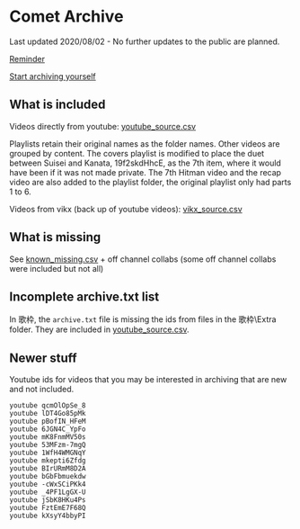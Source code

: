# Comet Archive

Last updated 2020/08/02 - No further updates to the public are planned. 

[Reminder](https://files.catbox.moe/v3gzav.mp4)

[Start archiving yourself](https://github.com/abayochocoball/hollow_memories)

## What is included
Videos directly from youtube: [youtube_source.csv](youtube_source.csv)

Playlists retain their original names as the folder names. Other videos are grouped by content. The covers playlist is modified to place the duet between Suisei and Kanata, 19f2skdHhcE, as the 7th item, where it would have been if it was not made private. The 7th Hitman video and the recap video are also added to the playlist folder, the original playlist only had parts 1 to 6.

Videos from vikx (back up of youtube videos): [vikx_source.csv](vikx_source.csv)

## What is missing
See [known_missing.csv](known_missing.csv) + off channel collabs (some off channel collabs were included but not all)

## Incomplete archive.txt list
In 歌枠, the `archive.txt` file is missing the ids from files in the 歌枠\Extra folder. They are included in [youtube_source.csv](youtube_source.csv).

## Newer stuff
Youtube ids for videos that you may be interested in archiving that are new and not included.
```
youtube qcmOlOpSe_8
youtube lDT4Go85pMk
youtube pBofIN_HFeM
youtube 6JGN4C_YpFo
youtube mK8FnmMV50s
youtube 53MFzm-7mgQ
youtube 1WfH4WMGNqY
youtube mkepti6Zfdg
youtube BIrURmM8D2A
youtube bGbFbmuekdw
youtube -cWxSCiPKk4
youtube _4PF1LgGX-U
youtube jSbK8HKu4Ps
youtube FztEmE7F68Q
youtube kXsyY4bbyPI
```

